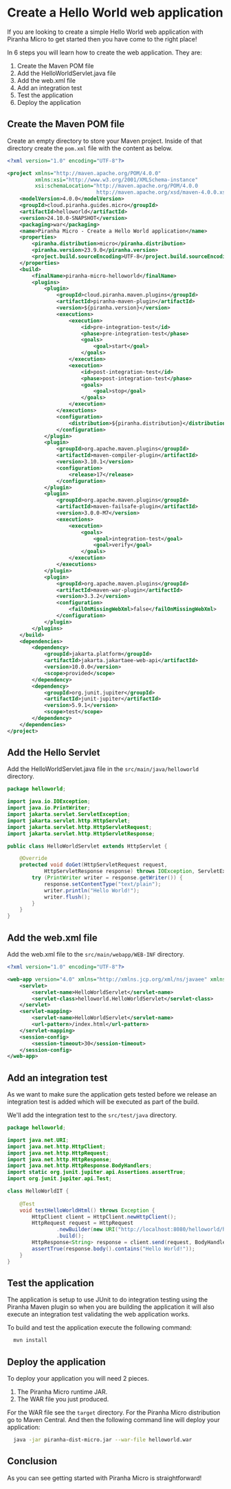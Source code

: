 # Create a Hello World web application

If you are looking to create a simple Hello World web application with Piranha
Micro to get started then you have come to the right place!

In 6 steps you will learn how to create the web application. They are:

1. Create the Maven POM file
1. Add the HelloWorldServlet.java file
1. Add the web.xml file
1. Add an integration test
1. Test the application
1. Deploy the application

## Create the Maven POM file

Create an empty directory to store your Maven project. Inside of that directory create the ```pom.xml``` file with the content as below.

```xml
<?xml version="1.0" encoding="UTF-8"?>

<project xmlns="http://maven.apache.org/POM/4.0.0"
         xmlns:xsi="http://www.w3.org/2001/XMLSchema-instance"
         xsi:schemaLocation="http://maven.apache.org/POM/4.0.0
                             http://maven.apache.org/xsd/maven-4.0.0.xsd">
    <modelVersion>4.0.0</modelVersion>
    <groupId>cloud.piranha.guides.micro</groupId>
    <artifactId>helloworld</artifactId>
    <version>24.10.0-SNAPSHOT</version>
    <packaging>war</packaging>
    <name>Piranha Micro - Create a Hello World application</name>
    <properties>
        <piranha.distribution>micro</piranha.distribution>
        <piranha.version>23.9.0</piranha.version>
        <project.build.sourceEncoding>UTF-8</project.build.sourceEncoding>
    </properties>
    <build>
        <finalName>piranha-micro-helloworld</finalName>
        <plugins>
            <plugin>
                <groupId>cloud.piranha.maven.plugins</groupId>
                <artifactId>piranha-maven-plugin</artifactId>
                <version>${piranha.version}</version>
                <executions>
                    <execution>
                        <id>pre-integration-test</id>
                        <phase>pre-integration-test</phase>
                        <goals>
                            <goal>start</goal>
                        </goals>
                    </execution>
                    <execution>
                        <id>post-integration-test</id>
                        <phase>post-integration-test</phase>
                        <goals>
                            <goal>stop</goal>
                        </goals>
                    </execution>
                </executions>
                <configuration>
                    <distribution>${piranha.distribution}</distribution>
                </configuration>
            </plugin>
            <plugin>
                <groupId>org.apache.maven.plugins</groupId>
                <artifactId>maven-compiler-plugin</artifactId>
                <version>3.10.1</version>
                <configuration>
                    <release>17</release>
                </configuration>
            </plugin>
            <plugin>
                <groupId>org.apache.maven.plugins</groupId>
                <artifactId>maven-failsafe-plugin</artifactId>
                <version>3.0.0-M7</version>
                <executions>
                    <execution>
                        <goals>
                            <goal>integration-test</goal>
                            <goal>verify</goal>
                        </goals>
                    </execution>
                </executions>
            </plugin>
            <plugin>
                <groupId>org.apache.maven.plugins</groupId>
                <artifactId>maven-war-plugin</artifactId>
                <version>3.3.2</version>
                <configuration>
                    <failOnMissingWebXml>false</failOnMissingWebXml>
                </configuration>
            </plugin>
        </plugins>
    </build>
    <dependencies>
        <dependency>
            <groupId>jakarta.platform</groupId>
            <artifactId>jakarta.jakartaee-web-api</artifactId>
            <version>10.0.0</version>
            <scope>provided</scope>
        </dependency>
        <dependency>
            <groupId>org.junit.jupiter</groupId>
            <artifactId>junit-jupiter</artifactId>
            <version>5.9.1</version>
            <scope>test</scope>
        </dependency>
    </dependencies>
</project>
```

## Add the Hello Servlet

Add the HelloWorldServlet.java file in the `src/main/java/helloworld` directory.

```java
package helloworld;

import java.io.IOException;
import java.io.PrintWriter;
import jakarta.servlet.ServletException;
import jakarta.servlet.http.HttpServlet;
import jakarta.servlet.http.HttpServletRequest;
import jakarta.servlet.http.HttpServletResponse;

public class HelloWorldServlet extends HttpServlet {

    @Override
    protected void doGet(HttpServletRequest request, 
            HttpServletResponse response) throws IOException, ServletException {
        try (PrintWriter writer = response.getWriter()) {
            response.setContentType("text/plain");
            writer.println("Hello World!");
            writer.flush();
        }
    }
}
```

## Add the web.xml file

Add the web.xml file to the `src/main/webapp/WEB-INF` directory.

```xml
<?xml version="1.0" encoding="UTF-8"?>

<web-app version="4.0" xmlns="http://xmlns.jcp.org/xml/ns/javaee" xmlns:xsi="http://www.w3.org/2001/XMLSchema-instance" xsi:schemaLocation="http://xmlns.jcp.org/xml/ns/javaee http://xmlns.jcp.org/xml/ns/javaee/web-app_4_0.xsd">
    <servlet>
        <servlet-name>HelloWorldServlet</servlet-name>
        <servlet-class>helloworld.HelloWorldServlet</servlet-class>
    </servlet>
    <servlet-mapping>
        <servlet-name>HelloWorldServlet</servlet-name>
        <url-pattern>/index.html</url-pattern>
    </servlet-mapping>
    <session-config>
        <session-timeout>30</session-timeout>
    </session-config>
</web-app>
```

## Add an integration test

As we want to make sure the application gets tested before we release an 
integration test is added which will be executed as part of the build.

We'll add the integration test to the `src/test/java` directory.

```java
package helloworld;

import java.net.URI;
import java.net.http.HttpClient;
import java.net.http.HttpRequest;
import java.net.http.HttpResponse;
import java.net.http.HttpResponse.BodyHandlers;
import static org.junit.jupiter.api.Assertions.assertTrue;
import org.junit.jupiter.api.Test;

class HelloWorldIT {
 
    @Test
    void testHelloWorldHtml() throws Exception {
        HttpClient client = HttpClient.newHttpClient();
        HttpRequest request = HttpRequest
                .newBuilder(new URI("http://localhost:8080/helloworld/helloworld.html"))
                .build();
        HttpResponse<String> response = client.send(request, BodyHandlers.ofString());
        assertTrue(response.body().contains("Hello World!"));
    }
}
```

## Test the application

The application is setup to use JUnit to do integration testing using the 
Piranha Maven plugin so when you are building the application it will also 
execute an integration test validating the web application works.

To build and test the application execute the following command:

```bash
  mvn install
```

## Deploy the application

To deploy your application you will need 2 pieces. 

1. The Piranha Micro runtime JAR.
2. The WAR file you just produced. 

For the WAR file see the `target` directory. For the Piranha Micro
distribution go to Maven Central. And then the following command line will
deploy your application:

```bash
  java -jar piranha-dist-micro.jar --war-file helloworld.war
```

## Conclusion

As you can see getting started with Piranha Micro is straightforward!

